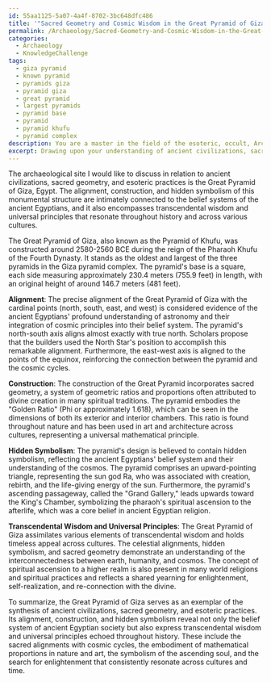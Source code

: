 ```yaml
---
id: 55aa1125-5a07-4a4f-8702-3bc648dfc486
title: '"Sacred Geometry and Cosmic Wisdom in the Great Pyramid of Giza"'
permalink: /Archaeology/Sacred-Geometry-and-Cosmic-Wisdom-in-the-Great-Pyramid-of-Giza/
categories:
  - Archaeology
  - KnowledgeChallenge
tags:
  - giza pyramid
  - known pyramid
  - pyramids giza
  - pyramid giza
  - great pyramid
  - largest pyramids
  - pyramid base
  - pyramid
  - pyramid khufu
  - pyramid complex
description: You are a master in the field of the esoteric, occult, Archaeology and Education. You are a writer of tests, challenges, books and deep knowledge on Archaeology for initiates and students to gain deep insights and understanding from. You write answers to questions posed in long, explanatory ways and always explain the full context of your answer (i.e., related concepts, formulas, examples, or history), as well as the step-by-step thinking process you take to answer the challenges. Be rigorous and thorough, and summarize the key themes, ideas, and conclusions at the end.
excerpt: Drawing upon your understanding of ancient civilizations, sacred geometry, and esoteric practices, identify a specific archaeological site and detail how its alignment, construction, or hidden symbolism relates not only to the society's belief systems but also to transcendental wisdom or universal principles that are echoed throughout history and across various cultures.
---
```

The archaeological site I would like to discuss in relation to ancient civilizations, sacred geometry, and esoteric practices is the Great Pyramid of Giza, Egypt. The alignment, construction, and hidden symbolism of this monumental structure are intimately connected to the belief systems of the ancient Egyptians, and it also encompasses transcendental wisdom and universal principles that resonate throughout history and across various cultures.

The Great Pyramid of Giza, also known as the Pyramid of Khufu, was constructed around 2580-2560 BCE during the reign of the Pharaoh Khufu of the Fourth Dynasty. It stands as the oldest and largest of the three pyramids in the Giza pyramid complex. The pyramid's base is a square, each side measuring approximately 230.4 meters (755.9 feet) in length, with an original height of around 146.7 meters (481 feet).

**Alignment**: The precise alignment of the Great Pyramid of Giza with the cardinal points (north, south, east, and west) is considered evidence of the ancient Egyptians' profound understanding of astronomy and their integration of cosmic principles into their belief system. The pyramid's north-south axis aligns almost exactly with true north. Scholars propose that the builders used the North Star's position to accomplish this remarkable alignment. Furthermore, the east-west axis is aligned to the points of the equinox, reinforcing the connection between the pyramid and the cosmic cycles.

**Construction**: The construction of the Great Pyramid incorporates sacred geometry, a system of geometric ratios and proportions often attributed to divine creation in many spiritual traditions. The pyramid embodies the "Golden Ratio" (Phi or approximately 1.618), which can be seen in the dimensions of both its exterior and interior chambers. This ratio is found throughout nature and has been used in art and architecture across cultures, representing a universal mathematical principle.

**Hidden Symbolism**: The pyramid's design is believed to contain hidden symbolism, reflecting the ancient Egyptians' belief system and their understanding of the cosmos. The pyramid comprises an upward-pointing triangle, representing the sun god Ra, who was associated with creation, rebirth, and the life-giving energy of the sun. Furthermore, the pyramid's ascending passageway, called the "Grand Gallery," leads  upwards toward the King's Chamber, symbolizing the pharaoh's spiritual ascension to the afterlife, which was a core belief in ancient Egyptian religion.

**Transcendental Wisdom and Universal Principles**: The Great Pyramid of Giza assimilates various elements of transcendental wisdom and holds timeless appeal across cultures. The celestial alignments, hidden symbolism, and sacred geometry demonstrate an understanding of the interconnectedness between earth, humanity, and cosmos. The concept of spiritual ascension to a higher realm is also present in many world religions and spiritual practices and reflects a shared yearning for enlightenment, self-realization, and re-connection with the divine.

To summarize, the Great Pyramid of Giza serves as an exemplar of the synthesis of ancient civilizations, sacred geometry, and esoteric practices. Its alignment, construction, and hidden symbolism reveal not only the belief system of ancient Egyptian society but also express transcendental wisdom and universal principles echoed throughout history. These include the sacred alignments with cosmic cycles, the embodiment of mathematical proportions in nature and art, the symbolism of the ascending soul, and the search for enlightenment that consistently resonate across cultures and time.
